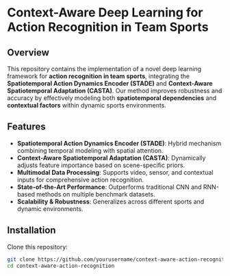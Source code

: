 # Context-Aware Deep Learning for Action Recognition in Team Sports

## Overview

This repository contains the implementation of a novel deep learning framework for **action recognition in team sports**, integrating the **Spatiotemporal Action Dynamics Encoder (STADE)** and **Context-Aware Spatiotemporal Adaptation (CASTA)**. Our method improves robustness and accuracy by effectively modeling both **spatiotemporal dependencies** and **contextual factors** within dynamic sports environments.

## Features

- **Spatiotemporal Action Dynamics Encoder (STADE)**: Hybrid mechanism combining temporal modeling with spatial attention.
- **Context-Aware Spatiotemporal Adaptation (CASTA)**: Dynamically adjusts feature importance based on scene-specific priors.
- **Multimodal Data Processing**: Supports video, sensor, and contextual inputs for comprehensive action recognition.
- **State-of-the-Art Performance**: Outperforms traditional CNN and RNN-based methods on multiple benchmark datasets.
- **Scalability & Robustness**: Generalizes across different sports and dynamic environments.

## Installation

Clone this repository:

```bash
git clone https://github.com/yourusername/context-aware-action-recognition.git
cd context-aware-action-recognition
